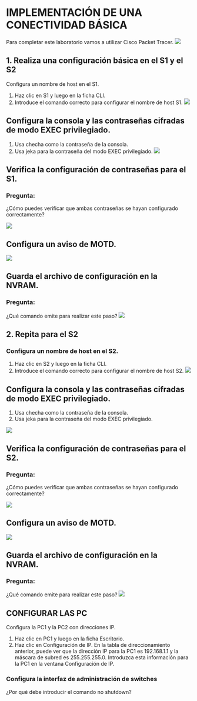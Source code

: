# IMPLEMENTACIÓN DE UNA CONECTIVIDAD BÁSICA

Para completar este laboratorio vamos a utilizar Cisco Packet Tracer.
![](https://github.com/MeliQB/Comunicacion_datos_R_Melissa_Quispe/blob/adb9f58fa6c8681cc14e0e6cce6f61ad3cbd8ce3/Im%C3%A1genes/imagen_2024-05-11_041621785.png)

## 1. Realiza una configuración básica en el S1 y el S2
   Configura un nombre de host en el S1.
   
1. Haz clic en S1 y luego en la ficha CLI.
2. Introduce el comando correcto para configurar el nombre de host S1.
![](https://github.com/MeliQB/Comunicacion_datos_R_Melissa_Quispe/blob/0e0db3a1c276c90bbd8d3972bc467a1077263542/Im%C3%A1genes/Captura%20de%20pantalla%202024-05-15%20130241.png)

## Configura la consola y las contraseñas cifradas de modo EXEC privilegiado.
  
1. Usa checha como la contraseña de la consola.
2. Usa jeka para la contraseña del modo EXEC privilegiado.
![](https://github.com/MeliQB/Comunicacion_datos_R_Melissa_Quispe/blob/0e0db3a1c276c90bbd8d3972bc467a1077263542/Im%C3%A1genes/Captura%20de%20pantalla%202024-05-15%20130315.png)

## Verifica la configuración de contraseñas para el S1.

### Pregunta:

¿Cómo puedes verificar que ambas contraseñas se hayan configurado correctamente?

![](https://github.com/MeliQB/Comunicacion_datos_R_Melissa_Quispe/blob/03c6d10d46d5afe28479894a828e1db4ea169bc1/Im%C3%A1genes/imagen_2024-05-15_132507974.png)

## Configura un aviso de MOTD.
![](https://github.com/MeliQB/Comunicacion_datos_R_Melissa_Quispe/blob/0e0db3a1c276c90bbd8d3972bc467a1077263542/Im%C3%A1genes/Captura%20de%20pantalla%202024-05-15%20130923.png)

## Guarda el archivo de configuración en la NVRAM.

### Pregunta:
¿Qué comando emite para realizar este paso?
![](https://github.com/MeliQB/Comunicacion_datos_R_Melissa_Quispe/blob/0e0db3a1c276c90bbd8d3972bc467a1077263542/Im%C3%A1genes/Captura%20de%20pantalla%202024-05-15%20131033.png)

## 2. Repita para el S2
### Configura un nombre de host en el S2.
   
1. Haz clic en S2 y luego en la ficha CLI.
2. Introduce el comando correcto para configurar el nombre de host S2.
![](https://github.com/MeliQB/Comunicacion_datos_R_Melissa_Quispe/blob/5ef54234214bb77273f56fc10441d6d966e9493e/Im%C3%A1genes/Captura%20de%20pantalla%202024-05-15%20134351.png)

## Configura la consola y las contraseñas cifradas de modo EXEC privilegiado.
  
1. Usa checha como la contraseña de la consola.
2. Usa jeka para la contraseña del modo EXEC privilegiado.

![](https://github.com/MeliQB/Comunicacion_datos_R_Melissa_Quispe/blob/24b89734cd79de88658a21709fb3917ca02850cb/Im%C3%A1genes/Captura%20de%20pantalla%202024-05-15%20134406.png)

## Verifica la configuración de contraseñas para el S2.

### Pregunta:

¿Cómo puedes verificar que ambas contraseñas se hayan configurado correctamente?

![](https://github.com/MeliQB/Comunicacion_datos_R_Melissa_Quispe/blob/24b89734cd79de88658a21709fb3917ca02850cb/Im%C3%A1genes/imagen_2024-05-15_135219710.png)

## Configura un aviso de MOTD.
![](https://github.com/MeliQB/Comunicacion_datos_R_Melissa_Quispe/blob/5ef54234214bb77273f56fc10441d6d966e9493e/Im%C3%A1genes/Captura%20de%20pantalla%202024-05-15%20134420.png)

## Guarda el archivo de configuración en la NVRAM.

### Pregunta:
¿Qué comando emite para realizar este paso?
![](https://github.com/MeliQB/Comunicacion_datos_R_Melissa_Quispe/blob/5ef54234214bb77273f56fc10441d6d966e9493e/Im%C3%A1genes/Captura%20de%20pantalla%202024-05-15%20134428.png)


## CONFIGURAR LAS PC
Configura la PC1 y la PC2 con direcciones IP. 

1. Haz clic en PC1 y luego en la ficha Escritorio. 
2. Haz clic en Configuración de IP. En la tabla de direccionamiento anterior, puede ver que la 
dirección IP para la PC1 es 192.168.1.1 y la máscara de subred es 255.255.255.0. 
Introduzca esta información para la PC1 en la ventana Configuración de IP. 
![]()

### Configura la interfaz de administración de switches


¿Por qué debe introducir el comando no shutdown?
